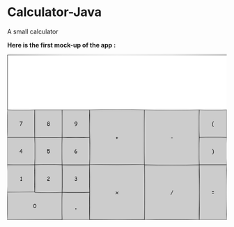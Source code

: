 # Calculator-Java
A small calculator

**Here is the first mock-up of the app :**

![main](mockups/main.png)
